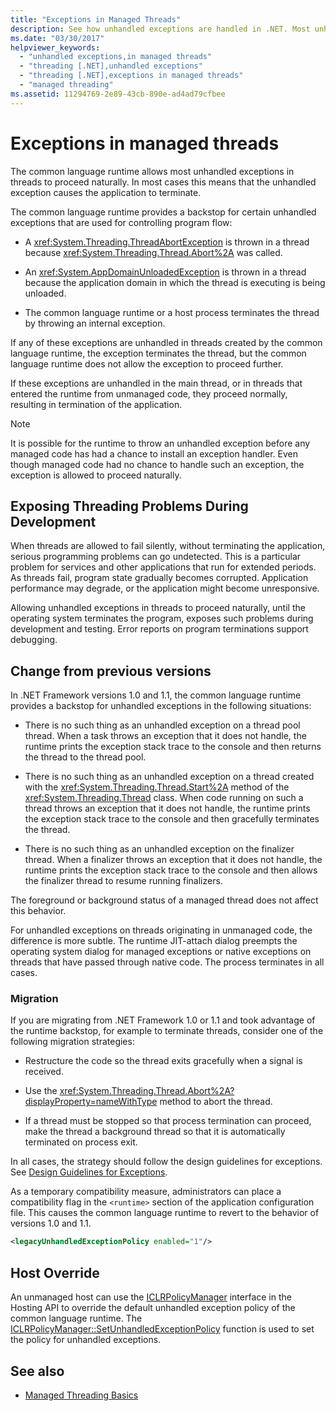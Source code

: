 ```yaml
---
title: "Exceptions in Managed Threads"
description: See how unhandled exceptions are handled in .NET. Most unhandled thread exceptions proceed naturally and lead to application termination.
ms.date: "03/30/2017"
helpviewer_keywords: 
  - "unhandled exceptions,in managed threads"
  - "threading [.NET],unhandled exceptions"
  - "threading [.NET],exceptions in managed threads"
  - "managed threading"
ms.assetid: 11294769-2e89-43cb-890e-ad4ad79cfbee
---
```

# Exceptions in managed threads

The common language runtime allows most unhandled exceptions in threads to proceed naturally. In most cases this means that the unhandled exception causes the application to terminate.
  
The common language runtime provides a backstop for certain unhandled exceptions that are used for controlling program flow:  
  
- A <xref:System.Threading.ThreadAbortException> is thrown in a thread because <xref:System.Threading.Thread.Abort%2A> was called.  
  
- An <xref:System.AppDomainUnloadedException> is thrown in a thread because the application domain in which the thread is executing is being unloaded.  
  
- The common language runtime or a host process terminates the thread by throwing an internal exception.  
  
 If any of these exceptions are unhandled in threads created by the common language runtime, the exception terminates the thread, but the common language runtime does not allow the exception to proceed further.  
  
 If these exceptions are unhandled in the main thread, or in threads that entered the runtime from unmanaged code, they proceed normally, resulting in termination of the application.  
  
> [!NOTE]
> It is possible for the runtime to throw an unhandled exception before any managed code has had a chance to install an exception handler. Even though managed code had no chance to handle such an exception, the exception is allowed to proceed naturally.  
  
## Exposing Threading Problems During Development  
 When threads are allowed to fail silently, without terminating the application, serious programming problems can go undetected. This is a particular problem for services and other applications that run for extended periods. As threads fail, program state gradually becomes corrupted. Application performance may degrade, or the application might become unresponsive.  
  
 Allowing unhandled exceptions in threads to proceed naturally, until the operating system terminates the program, exposes such problems during development and testing. Error reports on program terminations support debugging.  
  
## Change from previous versions

In .NET Framework versions 1.0 and 1.1, the common language runtime provides a backstop for unhandled exceptions in the following situations:  
  
- There is no such thing as an unhandled exception on a thread pool thread. When a task throws an exception that it does not handle, the runtime prints the exception stack trace to the console and then returns the thread to the thread pool.  
  
- There is no such thing as an unhandled exception on a thread created with the <xref:System.Threading.Thread.Start%2A> method of the <xref:System.Threading.Thread> class. When code running on such a thread throws an exception that it does not handle, the runtime prints the exception stack trace to the console and then gracefully terminates the thread.  
  
- There is no such thing as an unhandled exception on the finalizer thread. When a finalizer throws an exception that it does not handle, the runtime prints the exception stack trace to the console and then allows the finalizer thread to resume running finalizers.  
  
 The foreground or background status of a managed thread does not affect this behavior.  
  
 For unhandled exceptions on threads originating in unmanaged code, the difference is more subtle. The runtime JIT-attach dialog preempts the operating system dialog for managed exceptions or native exceptions on threads that have passed through native code. The process terminates in all cases.

### Migration

If you are migrating from .NET Framework 1.0 or 1.1 and took advantage of the runtime backstop, for example to terminate threads, consider one of the following migration strategies:  
  
- Restructure the code so the thread exits gracefully when a signal is received.  
  
- Use the <xref:System.Threading.Thread.Abort%2A?displayProperty=nameWithType> method to abort the thread.  
  
- If a thread must be stopped so that process termination can proceed, make the thread a background thread so that it is automatically terminated on process exit.  
  
In all cases, the strategy should follow the design guidelines for exceptions. See [Design Guidelines for Exceptions](../design-guidelines/exceptions.md).  
  
As a temporary compatibility measure, administrators can place a compatibility flag in the `<runtime>` section of the application configuration file. This causes the common language runtime to revert to the behavior of versions 1.0 and 1.1.  
  
```xml  
<legacyUnhandledExceptionPolicy enabled="1"/>  
```  
  
## Host Override

An unmanaged host can use the [ICLRPolicyManager](../../framework/unmanaged-api/hosting/iclrpolicymanager-interface.md) interface in the Hosting API to override the default unhandled exception policy of the common language runtime. The [ICLRPolicyManager::SetUnhandledExceptionPolicy](../../framework/unmanaged-api/hosting/iclrpolicymanager-setunhandledexceptionpolicy-method.md) function is used to set the policy for unhandled exceptions.  
  
## See also

- [Managed Threading Basics](managed-threading-basics.md)
